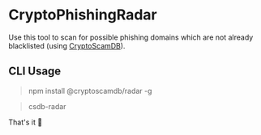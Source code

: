 # CryptoPhishingRadar

Use this tool to scan for possible phishing domains which are not already blacklisted (using [CryptoScamDB](https://github.com/CryptoScamDB/cryptoscamdb.org)).

## CLI Usage

> npm install @cryptoscamdb/radar -g

> csdb-radar

That's it :tada: